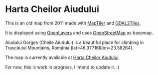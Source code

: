 # Harta Cheilor Aiudului

This is an old map from 2011 made with [MapTiler](https://www.maptiler.com/) and [GDAL2Tiles](http://www.klokan.cz/projects/gdal2tiles/).

It is displayed using [OpenLayers](https://openlayers.org/) and uses [OpenStreetMap](https://www.openstreetmap.org) as basemap.

Aiudului Gorges (Cheile Aiudului) is a beautiful place for climbing in Trascăului Mountains, România (lat=46.37716&lon=23.58264).

The map is currently available at [Harta Cheilor Aiudului](http://cheileaiudului.ro/sites/default/files/harta_chei/chei.html).

For now, this is work in progress, I intend to update it. :)